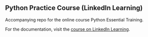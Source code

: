 ## Python Practice Course (LinkedIn Learning)

Accompanying repo for the online course Python Essential Training.

For the documentation, visit the [course on LinkedIn Learning](https://www.linkedin.com/learning/python-essential-training-2018/ "course on LinkedIn Learning").